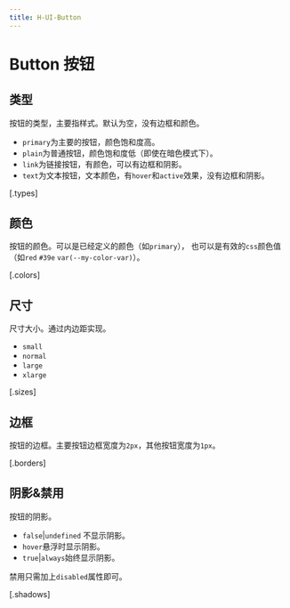 ```yaml
---
title: H-UI-Button
---
```


# Button 按钮

## 类型

按钮的类型，主要指样式。默认为空，没有边框和颜色。

- `primary`为主要的按钮，颜色饱和度高。
- `plain`为普通按钮，颜色饱和度低（即使在暗色模式下）。
- `link`为链接按钮，有颜色，可以有边框和阴影。
- `text`为文本按钮，文本颜色，有`hover`和`active`效果，没有边框和阴影。

[.types]

## 颜色

按钮的颜色。可以是已经定义的颜色（如`primary`），
也可以是有效的`css`颜色值（如`red` `#39e` `var(--my-color-var)`）。

[.colors]

## 尺寸

尺寸大小。通过内边距实现。

- `small`
- `normal`
- `large`
- `xlarge`

[.sizes]

## 边框

按钮的边框。主要按钮边框宽度为`2px`，其他按钮宽度为`1px`。

[.borders]

## 阴影&禁用

按钮的阴影。

- `false`|`undefined` 不显示阴影。
- `hover`悬浮时显示阴影。
- `true`|`always`始终显示阴影。

禁用只需加上`disabled`属性即可。

[.shadows]
